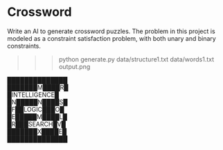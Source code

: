 # Crossword

Write an AI to generate crossword puzzles.
The problem in this project is modeled as a constraint satisfaction problem, with both unary and binary constraints.

>>> python generate.py data/structure1.txt data/words1.txt output.png

██████████████  
███████M████R█  
█INTELLIGENCE█  
█N█████N████S█  
█F██LOGIC███O█  
█E█████M████L█  
█R███SEARCH█V█  
███████X████E█  
██████████████  
